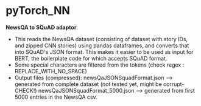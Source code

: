 # pyTorch_NN

**NewsQA to SQuAD adaptor**:
  - This reads the NewsQA dataset (consisting of dataset with story IDs, and zipped CNN stories)
  using pandas dataframes, and converts that into SQuAD's JSON format. This makes it easier to be 
  used as input for BERT, the boilerplate code for which accepts SQuAD format.
  - Some special characters are filtered from the tokens (check regex : REPLACE_WITH_NO_SPACE)
  - Output files (compressed): 
    newsQaJSONSquadFormat.json --> generated from complete dataset (not tested yet, might be corrupt- CHECK!)
    newsQaJSONSquadFormat_5000.json --> generated from first 5000 entries in the NewsQA csv.
  
